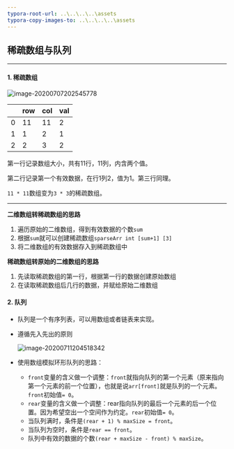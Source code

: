 ```yaml
---
typora-root-url: ..\..\..\..\assets
typora-copy-images-to: ..\..\..\..\assets
---
```


## 稀疏数组与队列

---

#### 1. 稀疏数组

![image-20200707202545778](/image-20200707202545778.png)

|      | row  | col  | val  |
| ---- | ---- | ---- | ---- |
| 0    | 11   | 11   | 2    |
| 1    | 1    | 2    | 1    |
| 2    | 2    | 3    | 2    |

第一行记录数组大小，共有11行，11列，内含两个值。

第二行记录第一个有效数据，在行1列2，值为1。第三行同理。

`11 * 11`数组变为`3 * 3`的稀疏数组。

---

**二维数组转稀疏数组的思路**

1. 遍历原始的二维数组，得到有效数据的个数`sum`
2. 根据`sum`就可以创建稀疏数组`sparseArr int [sum+1] [3]`
3. 将二维数组的有效数据存入到稀疏数组中

**稀疏数组转原始的二维数组的思路**

1. 先读取稀疏数组的第一行，根据第一行的数据创建原始数组
2. 在读取稀疏数组后几行的数据，并赋给原始二维数组

#### 2. 队列

- 队列是一个有序列表，可以用数组或者链表来实现。

- 遵循先入先出的原则

  ![image-20200711204518342](/image-20200711204518342.png)
  
- 使用数组模拟环形队列的思路：

  - `front`变量的含义做一个调整：`front`就指向队列的第一个元素（原来指向第一个元素的前一个位置），也就是说`arr[front]`就是队列的一个元素。`front`初始值`= 0`。
  - `rear`变量的含义做一个调整：rear指向队列的最后一个元素的后一个位置。因为希望空出一个空间作为约定。`rear`初始值`= 0`。
  - 当队列满时，条件是`(rear + 1) % maxSize = front`。
  - 当队列为空时，条件是`rear == front`。
  - 队列中有效的数据的个数`(rear + maxSize - front) % maxSize`。














